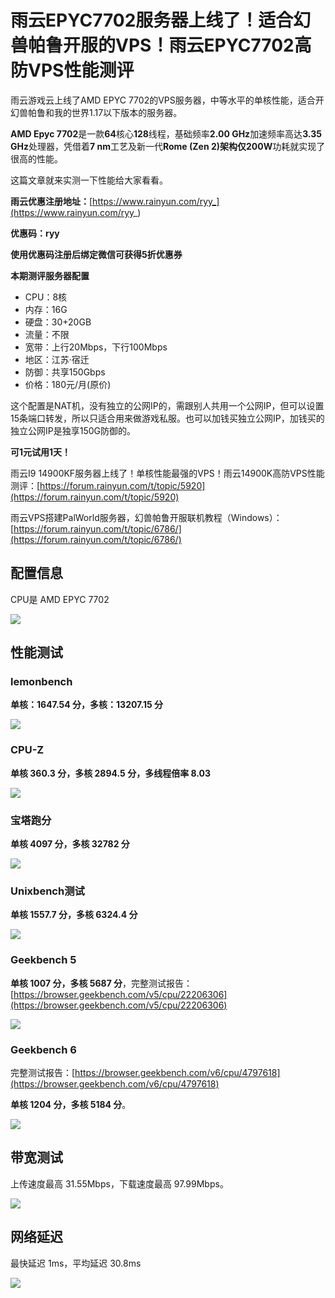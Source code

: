 # 雨云EPYC7702服务器上线了！适合幻兽帕鲁开服的VPS！雨云EPYC7702高防VPS性能测评

雨云游戏云上线了AMD EPYC 7702的VPS服务器，中等水平的单核性能，适合开幻兽帕鲁和我的世界1.17以下版本的服务器。

**AMD Epyc 7702**是一款**64**核心**128**线程，基础频率**2.00 GHz**加速频率高达**3.35 GHz**处理器，凭借着**7 nm**工艺及新一代**Rome (Zen 2)**架构仅**200W**功耗就实现了很高的性能。

这篇文章就来实测一下性能给大家看看。

**雨云优惠注册地址：**[https://www.rainyun.com/ryy_](https://www.rainyun.com/ryy_)

**优惠码：ryy**

**使用优惠码注册后绑定微信可获得5折优惠券**

**本期测评服务器配置**

- CPU：8核
- 内存：16G
- 硬盘：30+20GB
- 流量：不限
- 宽带：上行20Mbps，下行100Mbps
- 地区：江苏·宿迁
- 防御：共享150Gbps
- 价格：180元/月(原价)

这个配置是NAT机，没有独立的公网IP的，需跟别人共用一个公网IP，但可以设置15条端口转发，所以只适合用来做游戏私服。也可以加钱买独立公网IP，加钱买的独立公网IP是独享150G防御的。

**可1元试用1天！**

雨云I9 14900KF服务器上线了！单核性能最强的VPS！雨云14900K高防VPS性能测评：[https://forum.rainyun.com/t/topic/5920](https://forum.rainyun.com/t/topic/5920)

雨云VPS搭建PalWorld服务器，幻兽帕鲁开服联机教程（Windows）：[https://forum.rainyun.com/t/topic/6786/](https://forum.rainyun.com/t/topic/6786/)

## 配置信息

CPU是 AMD EPYC 7702

![](https://cn-sy1.rains3.com/rainyun-assets/Pic/2024/02/image-20240207020653529_2e7e89c169cf532bdffaf9f29003c768.png)

## 性能测试

### lemonbench

**单核：1647.54 分，多核：13207.15 分**

![](https://cn-sy1.rains3.com/rainyun-assets/Pic/2024/02/image-20240207021007839_af6c69556ab6dc56e1001c186447068a.png)

### CPU-Z

**单核 360.3 分，多核 2894.5 分，多线程倍率 8.03**

![](https://cn-sy1.rains3.com/rainyun-assets/Pic/2024/02/image-20240207015859037_f7f364151c20924f4d29879e3ea677cc.png)

### 宝塔跑分

**单核 4097 分，多核 32782 分**

![](https://cn-sy1.rains3.com/rainyun-assets/Pic/2024/02/image-20240207131354743_8841bebc6930c3142b3b39ffd391eb6e.png)

### Unixbench测试

**单核 1557.7 分，多核 6324.4 分**

![](https://cn-sy1.rains3.com/rainyun-assets/Pic/2024/02/image-20240207115416209_4a0c263b6ee73a990cf9b55ec0c87f37.png)

### Geekbench 5

**单核 1007 分，多核 5687 分**，完整测试报告：[https://browser.geekbench.com/v5/cpu/22206306](https://browser.geekbench.com/v5/cpu/22206306)

![](https://cn-sy1.rains3.com/rainyun-assets/Pic/2024/02/image-20240207115820920_b44a28207658c5ba2ee7b0d83862815a.png)

### Geekbench 6

完整测试报告：[https://browser.geekbench.com/v6/cpu/4797618](https://browser.geekbench.com/v6/cpu/4797618)

**单核 1204 分，多核 5184 分**。

![](https://cn-sy1.rains3.com/rainyun-assets/Pic/2024/02/image-20240207121812819_cdf72ad28065bf5eb7c918e2d417bde6.png)

## 带宽测试

上传速度最高 31.55Mbps，下载速度最高 97.99Mbps。

![](https://cn-sy1.rains3.com/rainyun-assets/Pic/2024/02/image-20240207022154017_1bb262a6a17da8f1aafaf52e61e750d5.png)

## 网络延迟

最快延迟 1ms，平均延迟 30.8ms

![](https://cn-sy1.rains3.com/rainyun-assets/Pic/2024/02/image-20240207022351243_6a3152d0e9a991d94ebd0b068d1e755b.png)
